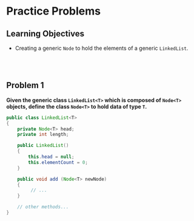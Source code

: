 Practice Problems
========================

Learning Objectives
-------------------
- Creating a generic `Node` to hold the elements of a generic `LinkedList`.

<br><br>


Problem 1
---------
**Given the generic class `LinkedList<T>` which is composed of `Node<T>` objects, define the class `Node<T>` to hold data of type `T`.**

```java
public class LinkedList<T> 
{
    private Node<T> head;
	private int length;

    public LinkedList() 
    {
        this.head = null;
        this.elementCount = 0;
    }

    public void add (Node<T> newNode) 
    {
         // ...
    }

    // other methods...
}
```

<br><br>
